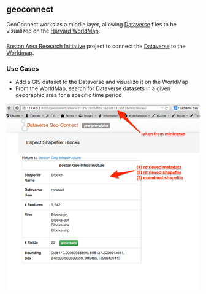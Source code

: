 ## geoconnect

GeoConnect works as a middle layer, allowing [Dataverse](http://datascience.iq.harvard.edu/dataverse) files to be visualized on the [Harvard WorldMap](http://worldmap.harvard.edu/).

### 

[Boston Area Research Initiative](http://www.bostonarearesearchinitiative.net/) project to connect the [Dataverse](http://datascience.iq.harvard.edu/dataverse) to the [Worldmap](http://worldmap.harvard.edu/).  

### Use Cases

* Add a GIS dataset to the Dataverse and visualize it on the WorldMap 
* From the WorldMap, search for Dataverse datasets in a given geographic area for a specific time period



	
![geoconnect screenshot](geoconnect/static/images/screenshot_inspect_shapefile.png?raw=true "Inspect Shapefile")



	

